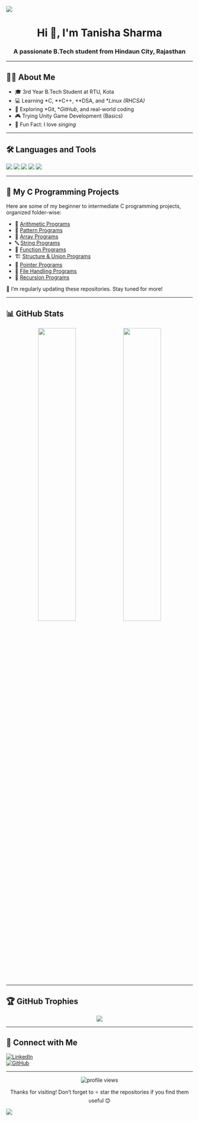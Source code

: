 <!-- Profile Header Banner -->
<img align="center" src="https://capsule-render.vercel.app/api?type=waving&color=6c63ff&height=200&section=header&text=Tanisha%20Sharma&fontSize=40&fontAlign=center&desc=B.Tech%20Student%20|%20C%2FC%2B%2B%20%7C%20GitHub%20Learner&descSize=20&descAlign=center"/>

<h1 align="center">Hi 👋, I'm Tanisha Sharma</h1>
<h3 align="center">A passionate B.Tech student from Hindaun City, Rajasthan</h3>

---

## 👩‍💻 About Me

- 🎓 3rd Year B.Tech Student at RTU, Kota  
- 💻 Learning *C, **C++, **DSA, and **Linux (RHCSA)*  
- 🔧 Exploring *Git, **GitHub*, and real-world coding  
- 🎮 Trying Unity Game Development (Basics)  
- 🎤 Fun Fact: I love *singing* 

---

## 🛠 Languages and Tools

<p align="left">
  <img src="https://img.shields.io/badge/C-00599C?style=for-the-badge&logo=c&logoColor=white"/>
  <img src="https://img.shields.io/badge/C++-00599C?style=for-the-badge&logo=cplusplus&logoColor=white"/>
  <img src="https://img.shields.io/badge/Linux-FCC624?style=for-the-badge&logo=linux&logoColor=black"/>
  <img src="https://img.shields.io/badge/Git-F05032?style=for-the-badge&logo=git&logoColor=white"/>
  <img src="https://img.shields.io/badge/GitHub-181717?style=for-the-badge&logo=github&logoColor=white"/>
</p>

---

## 📁 My C Programming Projects

Here are some of my beginner to intermediate C programming projects, organized folder-wise:

- 🔢 [Arithmetic Programs](https://github.com/Tanisha-Sharma005/Arithmetic-Programs)  
- 🔁 [Pattern Programs](https://github.com/Tanisha-Sharma005/Pattern-Programs)  
- 🔣 [Array Programs](https://github.com/Tanisha-Sharma005/Array-Programs)  
- 🔤 [String Programs](https://github.com/Tanisha-Sharma005/String-Programs)  
- 🧮 [Function Programs](https://github.com/Tanisha-Sharma005/Function-Programs)  
- 🏗 [Structure & Union Programs](https://github.com/Tanisha-Sharma005/Structure-Union-Programs)  
- 🧭 [Pointer Programs](https://github.com/Tanisha-Sharma005/Pointer-Programs)  
- 📂 [File Handling Programs](https://github.com/Tanisha-Sharma005/File-Handling-Programs)  
- 🔄 [Recursion Programs](https://github.com/Tanisha-Sharma005/Recursion-Programs)

📌 I’m regularly updating these repositories. Stay tuned for more!

---

## 📊 GitHub Stats

<p align="center">
  <img src="https://github-readme-stats.vercel.app/api?username=Tanisha-Sharma005&show_icons=true&theme=calm" width="45%"/>
  <img src="https://github-readme-stats.vercel.app/api/top-langs/?username=Tanisha-Sharma005&layout=compact&theme=calm" width="45%"/>
</p>

---

## 🏆 GitHub Trophies

<p align="center">
  <img src="https://github-profile-trophy.vercel.app/?username=Tanisha-Sharma005&theme=tokyonight&column=6"/>
</p>

---

## 🔗 Connect with Me

[![LinkedIn](https://img.shields.io/badge/LinkedIn-blue?style=for-the-badge&logo=linkedin)](https://www.linkedin.com/in/tanisha-sharma-984b3b332/)  
[![GitHub](https://img.shields.io/badge/GitHub-black?style=for-the-badge&logo=github)](https://github.com/Tanisha-Sharma005)

---

<p align="center">
  <img src="https://komarev.com/ghpvc/?username=Tanisha-Sharma005&style=flat-square&color=blue" alt="profile views"/>
</p>

<p align="center">Thanks for visiting! Don’t forget to ⭐ star the repositories if you find them useful 😊</p>

<!-- Profile Footer Banner -->
<img align="center" src="https://capsule-render.vercel.app/api?type=waving&color=6c63ff&height=120&section=footer"/>
